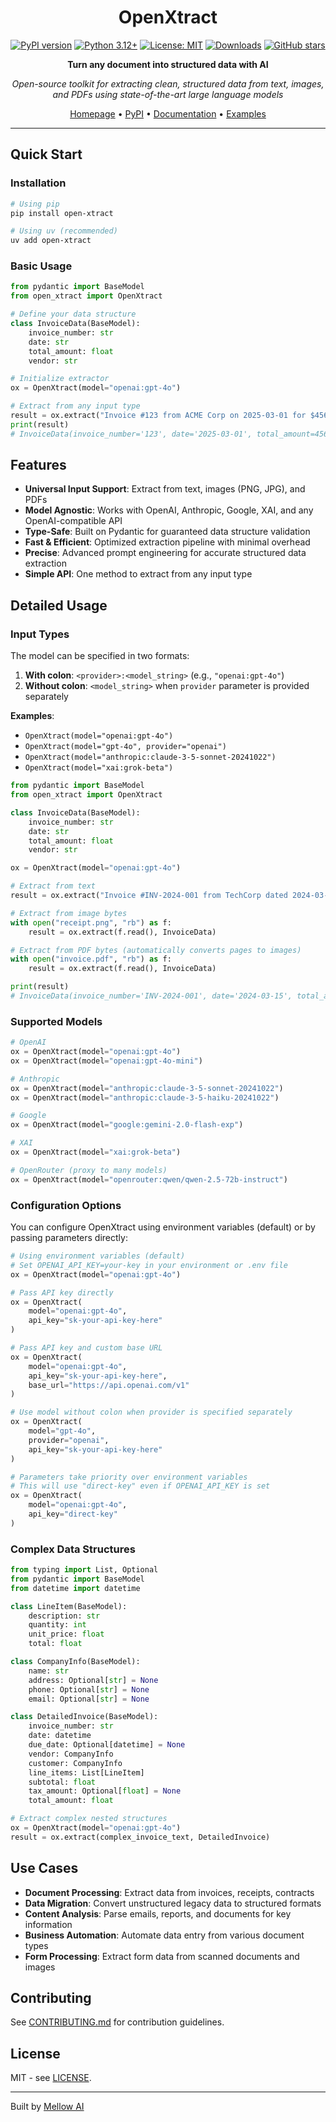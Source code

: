 <div align="center">

# OpenXtract

[![PyPI version](https://badge.fury.io/py/open-xtract.svg)](https://badge.fury.io/py/open-xtract)
[![Python 3.12+](https://img.shields.io/badge/python-3.12+-blue.svg)](https://www.python.org/downloads/)
[![License: MIT](https://img.shields.io/badge/License-MIT-yellow.svg)](https://opensource.org/licenses/MIT)
[![Downloads](https://pepy.tech/badge/open-xtract)](https://pepy.tech/project/open-xtract)
[![GitHub stars](https://img.shields.io/github/stars/Mellow-Artificial-Intelligence/open-xtract.svg)](https://github.com/Mellow-Artificial-Intelligence/open-xtract/stargazers)

**Turn any document into structured data with AI**

*Open-source toolkit for extracting clean, structured data from text, images, and PDFs using state-of-the-art large language models*

[Homepage](https://mellow-artificial-intelligence.github.io/open-xtract/) • [PyPI](https://pypi.org/project/open-xtract/) • [Documentation](https://github.com/Mellow-Artificial-Intelligence/open-xtract) • [Examples](./examples/)

</div>

---

## Quick Start

### Installation

```bash
# Using pip
pip install open-xtract

# Using uv (recommended)
uv add open-xtract
```

### Basic Usage

```python
from pydantic import BaseModel
from open_xtract import OpenXtract

# Define your data structure
class InvoiceData(BaseModel):
    invoice_number: str
    date: str
    total_amount: float
    vendor: str

# Initialize extractor
ox = OpenXtract(model="openai:gpt-4o")

# Extract from any input type
result = ox.extract("Invoice #123 from ACME Corp on 2025-03-01 for $456.78", InvoiceData)
print(result)
# InvoiceData(invoice_number='123', date='2025-03-01', total_amount=456.78, vendor='ACME Corp')
```

## Features

- **Universal Input Support**: Extract from text, images (PNG, JPG), and PDFs
- **Model Agnostic**: Works with OpenAI, Anthropic, Google, XAI, and any OpenAI-compatible API
- **Type-Safe**: Built on Pydantic for guaranteed data structure validation
- **Fast & Efficient**: Optimized extraction pipeline with minimal overhead
- **Precise**: Advanced prompt engineering for accurate structured data extraction
- **Simple API**: One method to extract from any input type

## Detailed Usage

### Input Types

The model can be specified in two formats:

1. **With colon**: `<provider>:<model_string>` (e.g., `"openai:gpt-4o"`)
2. **Without colon**: `<model_string>` when `provider` parameter is provided separately

**Examples**: 
- `OpenXtract(model="openai:gpt-4o")` 
- `OpenXtract(model="gpt-4o", provider="openai")`
- `OpenXtract(model="anthropic:claude-3-5-sonnet-20241022")`
- `OpenXtract(model="xai:grok-beta")`

```python
from pydantic import BaseModel
from open_xtract import OpenXtract

class InvoiceData(BaseModel):
    invoice_number: str
    date: str
    total_amount: float
    vendor: str

ox = OpenXtract(model="openai:gpt-4o")

# Extract from text
result = ox.extract("Invoice #INV-2024-001 from TechCorp dated 2024-03-15 for $1,250.00", InvoiceData)

# Extract from image bytes
with open("receipt.png", "rb") as f:
    result = ox.extract(f.read(), InvoiceData)

# Extract from PDF bytes (automatically converts pages to images)
with open("invoice.pdf", "rb") as f:
    result = ox.extract(f.read(), InvoiceData)

print(result)
# InvoiceData(invoice_number='INV-2024-001', date='2024-03-15', total_amount=1250.0, vendor='TechCorp')
```

### Supported Models

```python
# OpenAI
ox = OpenXtract(model="openai:gpt-4o")
ox = OpenXtract(model="openai:gpt-4o-mini")

# Anthropic
ox = OpenXtract(model="anthropic:claude-3-5-sonnet-20241022")
ox = OpenXtract(model="anthropic:claude-3-5-haiku-20241022")

# Google
ox = OpenXtract(model="google:gemini-2.0-flash-exp")

# XAI
ox = OpenXtract(model="xai:grok-beta")

# OpenRouter (proxy to many models)
ox = OpenXtract(model="openrouter:qwen/qwen-2.5-72b-instruct")
```

### Configuration Options

You can configure OpenXtract using environment variables (default) or by passing parameters directly:

```python
# Using environment variables (default)
# Set OPENAI_API_KEY=your-key in your environment or .env file
ox = OpenXtract(model="openai:gpt-4o")

# Pass API key directly
ox = OpenXtract(
    model="openai:gpt-4o",
    api_key="sk-your-api-key-here"
)

# Pass API key and custom base URL
ox = OpenXtract(
    model="openai:gpt-4o",
    api_key="sk-your-api-key-here",
    base_url="https://api.openai.com/v1"
)

# Use model without colon when provider is specified separately
ox = OpenXtract(
    model="gpt-4o",
    provider="openai",
    api_key="sk-your-api-key-here"
)

# Parameters take priority over environment variables
# This will use "direct-key" even if OPENAI_API_KEY is set
ox = OpenXtract(
    model="openai:gpt-4o",
    api_key="direct-key"
)
```

### Complex Data Structures

```python
from typing import List, Optional
from pydantic import BaseModel
from datetime import datetime

class LineItem(BaseModel):
    description: str
    quantity: int
    unit_price: float
    total: float

class CompanyInfo(BaseModel):
    name: str
    address: Optional[str] = None
    phone: Optional[str] = None
    email: Optional[str] = None

class DetailedInvoice(BaseModel):
    invoice_number: str
    date: datetime
    due_date: Optional[datetime] = None
    vendor: CompanyInfo
    customer: CompanyInfo
    line_items: List[LineItem]
    subtotal: float
    tax_amount: Optional[float] = None
    total_amount: float

# Extract complex nested structures
ox = OpenXtract(model="openai:gpt-4o")
result = ox.extract(complex_invoice_text, DetailedInvoice)
```

## Use Cases

- **Document Processing**: Extract data from invoices, receipts, contracts
- **Data Migration**: Convert unstructured legacy data to structured formats  
- **Content Analysis**: Parse emails, reports, and documents for key information
- **Business Automation**: Automate data entry from various document types
- **Form Processing**: Extract form data from scanned documents and images

## Contributing

See [CONTRIBUTING.md](CONTRIBUTING.md) for contribution guidelines.

## License

MIT - see [LICENSE](LICENSE).

---

Built by [Mellow AI](https://github.com/Mellow-Artificial-Intelligence)
